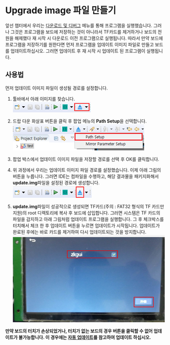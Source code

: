 # Upgrade image 파일 만들기
 앞선 챕터에서 우리는 [다운로드 및 디버그](adb_debug.md#下载调试) 메뉴를 통해 프로그램을 실행했습니다. 그러나 그것은 프로그램을 보드에 저장하는 것이 아니라서 TF카드를 제거하거나 보드의 전원을 해제했다 재 시작 시 다운로드 이전 프로그램으로 실행됩니다. 따라서 만약 보드에 프로그램을 저장하기를 원한다면 먼저 프로그램을 업데이트 이미지 파일로 만들고 보드를 업데이트하십시오. 그러면 업데이트 후 재 시작 시 업데이트 된 프로그램이 실행됩니다.

## 사용법
먼저 업데이트 이미지 파일이 생성될 경로를 설정합니다.   
1. 툴바에서 아래 이미지를 찾습니다.   
   ![](assets/ide/toolbar_image.png)

2. 드랍 다운 화살표 버튼을 클릭 후 팝업 메뉴의 **Path Setup**을 선택합니다.   
   ![](assets/ide/toolbar_image23.png)

3. 팝업 박스에서 업데이트 이미지 파일을 저장할 경로를 선택 후 OK를 클릭합니다.
4. 위 과정에서 우리는 업데이트 이미지 파일 경로를 설정했습니다. 이제 아래 그림의 버튼을 누릅니다. 그러면 IDE는 컴파일을 수행하고, 해당 결과물을 패키지화해서 **update.img**파일을 설정된 경로에 생성합니다.      
   ![](assets/ide/toolbar_image3.png)

5. **update.img**파일이 성공적으로 생성되면 TF카드(주의 : FAT32 형식의 TF 카드만 지원)의 root 디렉토리에 복사 후 보드에 삽입합니다. 그러면 시스템은 TF 카드의 파일을 감지하고 아래 그림처럼 업데이트 프로그램을 실행합니다. 그 후 체크박스를 터치해서 체크 한 후 업데이트 버튼을 누르면 업데이트가 시작됩니다. 업데이트가 완료된 후에는 바로 카드를 제거하여 다시 업데이트되는 것을 방지합니다.     
   ![](images/screenshot_1513263522327.png)   

**만약 보드의 터치가 손상되었거나, 터치가 없는 보드의 경우 버튼을 클릭할 수 없어 업데이트가 불가능합니다. 이 경우에는 [자동 업데이트](autoupgrade.md)를 참고하여 업데이트 하십시오.**